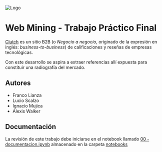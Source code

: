
![Logo](https://www.austral.edu.ar/ingenieria-posgrados/wp-content/uploads/2018/06/ua-ingenieria-color-logo.png)


# Web Mining - Trabajo Práctico Final

[Clutch](https://clutch.co/) es un sitio B2B (o *Negocio a negocio*, originado de la expresión en inglés: *business-to-business*) de calificaciones y reseñas de empresas tecnológicas.

Con este desarrollo se aspira a extraer referencias allí expuesta para constituir una radiografía del mercado.


## Autores

- Franco Lianza
- Lucio Scalzo
- Ignacio Mujica
- Alexis Walker


## Documentación

La revisión de este trabajo debe iniciarse en el notebook llamado [00 - documentacion.ipynb](/notebooks/00%20-%20documentacion.ipynb) almacenado en la carpeta [notebooks](/notebooks/)

